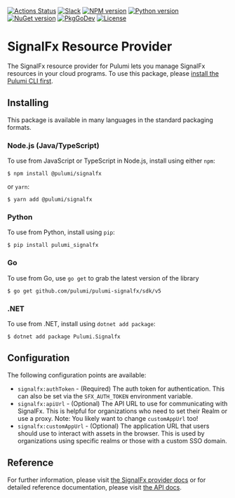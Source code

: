 [![Actions Status](https://github.com/pulumi/pulumi-signalfx/workflows/master/badge.svg)](https://github.com/pulumi/pulumi-signalfx/actions)
[![Slack](http://www.pulumi.com/images/docs/badges/slack.svg)](https://slack.pulumi.com)
[![NPM version](https://badge.fury.io/js/%40pulumi%2Fsignalfx.svg)](https://www.npmjs.com/package/@pulumi/signalfx)
[![Python version](https://badge.fury.io/py/pulumi-signalfx.svg)](https://pypi.org/project/pulumi-signalfx)
[![NuGet version](https://badge.fury.io/nu/pulumi.signalfx.svg)](https://badge.fury.io/nu/pulumi.signalfx)
[![PkgGoDev](https://pkg.go.dev/badge/github.com/pulumi/pulumi-signalfx/sdk/v5/go)](https://pkg.go.dev/github.com/pulumi/pulumi-signalfx/sdk/v5/go)
[![License](https://img.shields.io/npm/l/%40pulumi%2Fpulumi.svg)](https://github.com/pulumi/pulumi-signalfx/blob/master/LICENSE)

# SignalFx Resource Provider

The SignalFx resource provider for Pulumi lets you manage SignalFx resources in your cloud programs. To use
this package, please [install the Pulumi CLI first](https://pulumi.io/).

## Installing

This package is available in many languages in the standard packaging formats.

### Node.js (Java/TypeScript)

To use from JavaScript or TypeScript in Node.js, install using either `npm`:

    $ npm install @pulumi/signalfx

or `yarn`:

    $ yarn add @pulumi/signalfx

### Python

To use from Python, install using `pip`:

    $ pip install pulumi_signalfx

### Go

To use from Go, use `go get` to grab the latest version of the library

    $ go get github.com/pulumi/pulumi-signalfx/sdk/v5

### .NET

To use from .NET, install using `dotnet add package`:

    $ dotnet add package Pulumi.Signalfx

## Configuration

The following configuration points are available:

- `signalfx:authToken` - (Required) The auth token for authentication. This can also be set via the `SFX_AUTH_TOKEN` 
  environment variable.
- `signalfx:apiUrl` - (Optional) The API URL to use for communicating with SignalFx. This is helpful for organizations 
  who need to set their Realm or use a proxy. Note: You likely want to change `customAppUrl` too!
- `signalfx:customAppUrl` - (Optional) The application URL that users should use to interact with assets in the browser.
  This is used by organizations using specific realms or those with a custom SSO domain.

## Reference

For further information, please visit [the SignalFx provider docs](https://www.pulumi.com/docs/intro/cloud-providers/signalfx) or for detailed reference documentation, please visit [the API docs](https://www.pulumi.com/docs/reference/pkg/signalfx).
